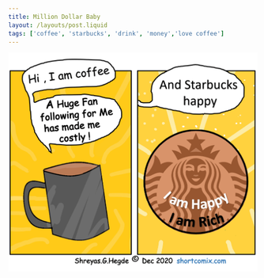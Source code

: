 ```yaml
---
title: Million Dollar Baby
layout: /layouts/post.liquid
tags: ['coffee', 'starbucks', 'drink', 'money','love coffee']
---
```


<img class="back comicimg sq" src="./comic.jpg" style="aspect-ratio:  1.14;" />